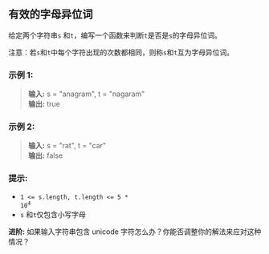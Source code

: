 ## 有效的字母异位词

给定两个字符串`s` 和`t`，编写一个函数来判断`t`是否是`s`的字母异位词。

注意：若`s`和`t`中每个字符出现的次数都相同，则称`s`和`t`互为字母异位词。

### 示例 1:

> **输入:** s = "anagram", t = "nagaram"  
> **输出:** true

### 示例 2:

> **输入:** s = "rat", t = "car"  
> **输出:** false

### 提示:

* <code>1 <= s.length, t.length <= 5 * 10<sup>4</sup></code>
* `s` 和`t`仅包含小写字母

**进阶:** 如果输入字符串包含 unicode 字符怎么办？你能否调整你的解法来应对这种情况？